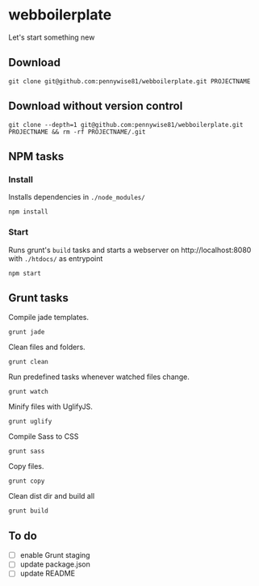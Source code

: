 # webboilerplate
Let's start something new

## Download
```
git clone git@github.com:pennywise81/webboilerplate.git PROJECTNAME
```

## Download without version control
```
git clone --depth=1 git@github.com:pennywise81/webboilerplate.git PROJECTNAME && rm -rf PROJECTNAME/.git
```

## NPM tasks

### Install

Installs dependencies in `./node_modules/`
```
npm install
```

### Start

Runs grunt's `build` tasks and starts a webserver on http://localhost:8080 with `./htdocs/` as entrypoint
```
npm start
```

## Grunt tasks

Compile jade templates.
```
grunt jade
```

Clean files and folders.
```
grunt clean
```

Run predefined tasks whenever watched files change.
```
grunt watch
```

Minify files with UglifyJS.
```
grunt uglify
```

Compile Sass to CSS
```
grunt sass
```

Copy files.
```
grunt copy
```

Clean dist dir and build all
```
grunt build
```

## To do
- [ ] enable Grunt staging
- [ ] update package.json
- [ ] update README
